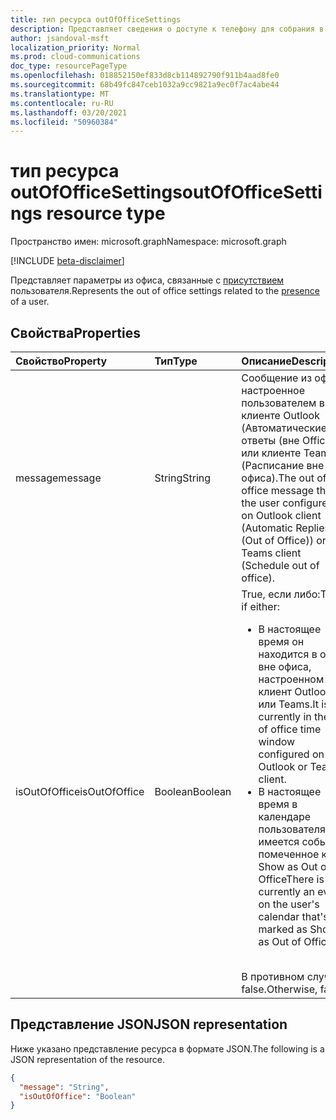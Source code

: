 ```yaml
---
title: тип ресурса outOfOfficeSettings
description: Представляет сведения о доступе к телефону для собрания в Интернете.
author: jsandoval-msft
localization_priority: Normal
ms.prod: cloud-communications
doc_type: resourcePageType
ms.openlocfilehash: 018852150ef833d8cb114892790f911b4aad8fe0
ms.sourcegitcommit: 68b49fc847ceb1032a9cc9821a9ec0f7ac4abe44
ms.translationtype: MT
ms.contentlocale: ru-RU
ms.lasthandoff: 03/20/2021
ms.locfileid: "50960384"
---
```

# <a name="outofofficesettings-resource-type"></a><span data-ttu-id="9f508-103">тип ресурса outOfOfficeSettings</span><span class="sxs-lookup"><span data-stu-id="9f508-103">outOfOfficeSettings resource type</span></span>

<span data-ttu-id="9f508-104">Пространство имен: microsoft.graph</span><span class="sxs-lookup"><span data-stu-id="9f508-104">Namespace: microsoft.graph</span></span>

[!INCLUDE [beta-disclaimer](../../includes/beta-disclaimer.md)]

<span data-ttu-id="9f508-105">Представляет параметры из офиса, связанные с [присутствием](presence.md) пользователя.</span><span class="sxs-lookup"><span data-stu-id="9f508-105">Represents the out of office settings related to the [presence](presence.md) of a user.</span></span>

## <a name="properties"></a><span data-ttu-id="9f508-106">Свойства</span><span class="sxs-lookup"><span data-stu-id="9f508-106">Properties</span></span>

| <span data-ttu-id="9f508-107">Свойство</span><span class="sxs-lookup"><span data-stu-id="9f508-107">Property</span></span>            | <span data-ttu-id="9f508-108">Тип</span><span class="sxs-lookup"><span data-stu-id="9f508-108">Type</span></span>    | <span data-ttu-id="9f508-109">Описание</span><span class="sxs-lookup"><span data-stu-id="9f508-109">Description</span></span>                                                                    |
|:--------------------|:--------|:-------------------------------------------------------------------------------|
| <span data-ttu-id="9f508-110">message</span><span class="sxs-lookup"><span data-stu-id="9f508-110">message</span></span>           | <span data-ttu-id="9f508-111">String</span><span class="sxs-lookup"><span data-stu-id="9f508-111">String</span></span>  | <span data-ttu-id="9f508-112">Сообщение из офиса, настроенное пользователем в клиенте Outlook (Автоматические ответы (вне Office)) или клиенте Teams (Расписание вне офиса).</span><span class="sxs-lookup"><span data-stu-id="9f508-112">The out of office message that the user configured on Outlook client (Automatic Replies (Out of Office)) or the Teams client (Schedule out of office).</span></span> |
| <span data-ttu-id="9f508-113">isOutOfOffice</span><span class="sxs-lookup"><span data-stu-id="9f508-113">isOutOfOffice</span></span>      | <span data-ttu-id="9f508-114">Boolean</span><span class="sxs-lookup"><span data-stu-id="9f508-114">Boolean</span></span>  | <span data-ttu-id="9f508-115">True, если либо:</span><span class="sxs-lookup"><span data-stu-id="9f508-115">True if either:</span></span></br><ul><li><span data-ttu-id="9f508-116">В настоящее время он находится в окне вне офиса, настроенном на клиент Outlook или Teams.</span><span class="sxs-lookup"><span data-stu-id="9f508-116">It is currently in the out of office time window configured on the Outlook or Teams client.</span></span></li><li><span data-ttu-id="9f508-117">В настоящее время в календаре пользователя имеется событие, помеченное как Show as Out of Office</span><span class="sxs-lookup"><span data-stu-id="9f508-117">There is currently an event on the user's calendar that's marked as Show as Out of Office</span></span></li></ul></br><span data-ttu-id="9f508-118">В противном случае, false.</span><span class="sxs-lookup"><span data-stu-id="9f508-118">Otherwise, false.</span></span> |

## <a name="json-representation"></a><span data-ttu-id="9f508-119">Представление JSON</span><span class="sxs-lookup"><span data-stu-id="9f508-119">JSON representation</span></span>

<span data-ttu-id="9f508-120">Ниже указано представление ресурса в формате JSON.</span><span class="sxs-lookup"><span data-stu-id="9f508-120">The following is a JSON representation of the resource.</span></span>

<!-- {
  "blockType": "resource",
  "optionalProperties": [
  ],
  "@odata.type": "microsoft.graph.outOfOfficeSettings"
}-->
```json
{
  "message": "String",
  "isOutOfOffice": "Boolean"
}
```
